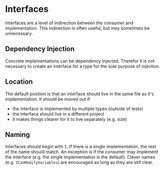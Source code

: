 # Interfaces

Interfaces are a level of indirection between the consumer and implementation. This indirection is often useful, but may sometimes be unnecessary. 

## Dependency Injection

Concrete implementations can be dependency injected. Therefor it is not necessary to create an interface for a type for the sole purpose of injection.

## Location

The default position is that an interface should live in the same file as it's implementation. It should be moved out if
- the interface is implemented by multiple types (outside of tests)
- the interface should live in a different project
- it makes things clearer for it to live separately (e.g. size)

## Naming

Interfaces should begin with `I`. If there is a single implementation, the rest of the name should match. An exception is if the consumer may implement the interface (e.g. the single implementation is the default).
 Clever names (e.g. `ICanModifyVariables`) are encouraged as long as they are still clear.